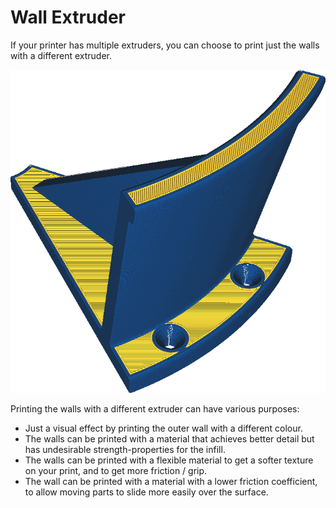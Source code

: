 Wall Extruder
====
If your printer has multiple extruders, you can choose to print just the walls with a different extruder.

![The walls are printed in blue, but the rest in orange](../images/wall_extruder_nr.png)

Printing the walls with a different extruder can have various purposes:
* Just a visual effect by printing the outer wall with a different colour.
* The walls can be printed with a material that achieves better detail but has undesirable strength-properties for the infill.
* The walls can be printed with a flexible material to get a softer texture on your print, and to get more friction / grip.
* The wall can be printed with a material with a lower friction coefficient, to allow moving parts to slide more easily over the surface.